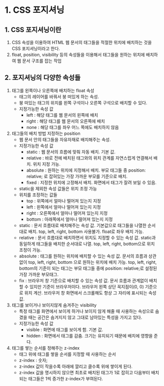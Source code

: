 # 1. CSS 포지셔닝
## 1. CSS 포지셔닝이란
1. CSS 속성을 이용하여 HTML 웹 문서의 태그들을 적절한 위치에 배치하는 것을 CSS 포지셔닝이라고 한다.
2. float, position, visibility 등의 속성들을 이용해서 태그들을 원하는 위치에 배치하여 웹 문서 구조를 잡는 작업

## 2. 포지셔닝의 다양한 속성들
1. 태그를 왼쪽이나 오른쪽에 배치하는 float 속성
    - 태그의 레이어를 바꿔서 붕 떠있게 하는 속성.
    - 붕 떠있는 태그의 위치를 왼쪽 구석이나 오른쪽 구석으로 배치할 수 있다.
    - 지정가능한 속성 값
        - left : 해당 태그를 웹 문서의 왼쪽에 배치
        - right : 해당 태그를 웹 문서의 오른쪽에 배치
        - none : 해당 태그를 좌우 어느 쪽에도 배치하지 않음
2. 태그들의 배치 방법 지정하는 position
    - 웹 문서 안의 태그들을 자유자재로 배치해주는 속성.
    - 지정가능한 속성 값
        - static : 웹 문서의 흐름에 맞춰 자동 배치. 기본 값.
        - relative : 바로 전에 배치된 태그와의 위치 관계를 자연스럽게 연결해서 배치. 위치 지정 가능.
        - absolute : 원하는 위치에 지정해서 배치. 부모 태그들 중 position: relative; 로 잡혀있는 가장 가까운 부모를 기준으로 배치.
        - fixed : 지정한 위치에 고정해서 배치. 화면에서 태그가 잘려 보일 수 있음.
    - static을 제외한 속성 값들은 위치 조정 가능
    - 위치를 조정하는 값들
        - top : 위쪽에서 얼마나 떨어져 있는지 지정
        - left : 왼쪽에서 얼마나 떨어져 있는지 지정
        - right : 오른쪽에서 얼마나 떨어져 있는지 지정
        - bottom : 아래쪽에서 얼마나 떨어져 있는지 지정
    - static : 문서 흐름대로 배치해주는 속성 값. 기본값으로 태그들을 나열한 순서대로 배치. top, left, right, bottom 사용불가. float로 좌우 배치 가능.
    - relative : 문서 흐름대로 배치하면서 위치도 지정할 수 있는 속성 값. static과 동일하게 태그들을 배치한 순서대로 나열. top, left, right, bottom으로 위치 조정이 가능.
    - absolute : 태그를 원하는 위치에 배치할 수 있는 속성 값. 문서의 흐름과 상관없이 top, left, right, bottom 으로 원하는 위치에 배치 가능. top, left, right, bottom의 기준이 되는 태그는 부모 태그들 중에 position: relative;로 설정된 가장 가까운 부모태그.
    - fix : 브라우저 창 기준으로 배치할 수 있는 속성 값. 문서 흐름과 관계없이 배치할 수 있지만 기준이 브라우저이다. 브라우저 왼쪽 상단 꼭지점이(0, 0) 기준으로 위치 계산. 브라우저 창 화면에서 스크롤해도 항상 그 자리에 표시되는 속성 값.
3. 태그를 보이거나 보이지않게 숨겨주는 visibility
    - 특정 태그를 화면에서 보이게 하거나 보이지 않게 해줄 때 사용하는 속성으로 숨겼을 때는 공간은 숨겨지지 않고 그대로 남아있는 특성을 가지고 있다.
    - 지정가능한 속성 값
        - visible : 화면에 태그를 보이게 함. 기본 값.
        - hidden : 화면에서 태그를 감춤. 크기는 유지되기 때문에 배치에 영향을 준다.
4. 태그를 쌓는 순서를 정해주는 z-index
    - 태그 위에 태그를 쌓을 순서를 지정할 때 사용하는 순서
    - z-index : 숫자;
    - z-index 값이 작을수록 아래에 깔리고 클수록 위에 쌓이게 된다.
    - z-index 값을 명시하지 않으면 최초로 배치된 태그가 1로 잡히고 다음부터 배치되는 태그들은 1씩 증가한 z-index가 부여된다.